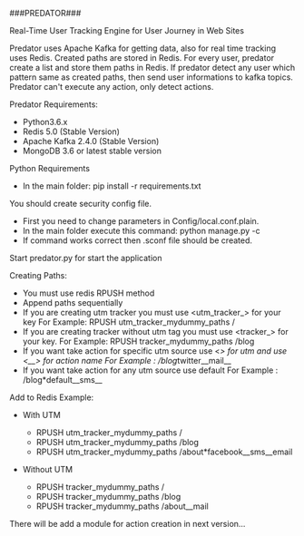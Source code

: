 ###PREDATOR###

Real-Time User Tracking Engine for User Journey in Web Sites

Predator uses Apache Kafka for getting data, also for real time tracking 
uses Redis. Created paths are stored in Redis. For every user, predator create 
a list and store them paths in Redis. If predator detect any user which pattern
same as created paths, then send user informations to kafka topics. 
Predator can't execute any action, only detect actions.


Predator Requirements:
  - Python3.6.x
  - Redis 5.0 (Stable Version)
  - Apache Kafka 2.4.0 (Stable Version)
  - MongoDB 3.6 or latest stable version


Python Requirements
  - In the main folder:
        pip install -r requirements.txt


You should create security config file. 
  - First you need to change parameters in Config/local.conf.plain.
  - In the main folder execute this command:
        python manage.py -c
  - If command works correct then .sconf file should be created. 


Start predator.py for start the application


Creating Paths:
  - You must use redis RPUSH method
  - Append paths sequentially
  - If you are creating utm tracker you must use <utm_tracker_> for your key
    For Example:
      RPUSH utm_tracker_mydummy_paths /
  - If you are creating tracker without utm tag you must use <tracker_> for
    your key.
    For Example:
      RPUSH tracker_mydummy_paths /blog
  - If you want take action for specific utm source use <*> for utm and use
  <__> for action name
    For Example : /blog*twitter__mail__
  - If you want take action for any utm source use default
    For Example : /blog*default__sms__

Add to Redis Example:
  - With UTM
    * RPUSH utm_tracker_mydummy_paths / 
    * RPUSH utm_tracker_mydummy_paths /blog 
    * RPUSH utm_tracker_mydummy_paths /about*facebook__sms__email 

  - Without UTM
    * RPUSH tracker_mydummy_paths / 
    * RPUSH tracker_mydummy_paths /blog 
    * RPUSH tracker_mydummy_paths /about__mail 

There will be add a module for action creation in next version...
